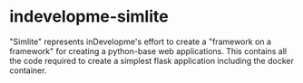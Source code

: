 # indevelopme-simlite
 "Simlite" represents inDevelopme's effort to create a "framework on a framework" for creating a python-base web applications. This contains all the code required to create a simplest flask application including the docker container.

